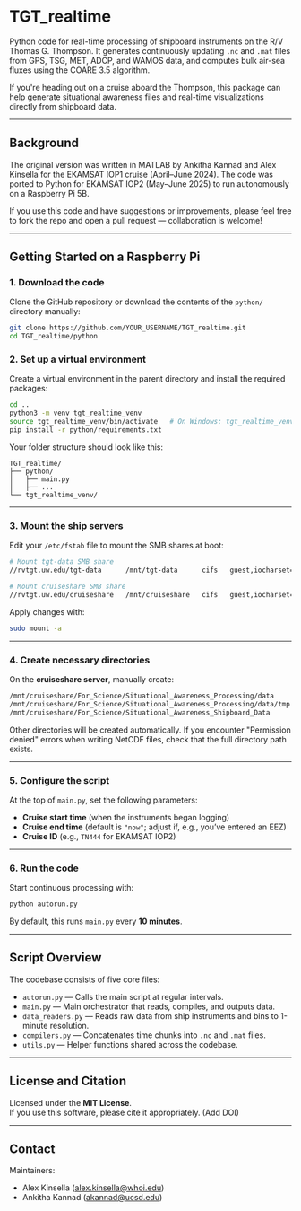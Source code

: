 # TGT_realtime

Python code for real-time processing of shipboard instruments on the R/V Thomas G. Thompson. It generates continuously updating `.nc` and `.mat` files from GPS, TSG, MET, ADCP, and WAMOS data, and computes bulk air-sea fluxes using the COARE 3.5 algorithm.

If you're heading out on a cruise aboard the Thompson, this package can help generate situational awareness files and real-time visualizations directly from shipboard data.

---

## Background

The original version was written in MATLAB by Ankitha Kannad and Alex Kinsella for the EKAMSAT IOP1 cruise (April–June 2024). The code was ported to Python for EKAMSAT IOP2 (May–June 2025) to run autonomously on a Raspberry Pi 5B.

If you use this code and have suggestions or improvements, please feel free to fork the repo and open a pull request — collaboration is welcome!

---

## Getting Started on a Raspberry Pi

### 1. Download the code

Clone the GitHub repository or download the contents of the `python/` directory manually:

```bash
git clone https://github.com/YOUR_USERNAME/TGT_realtime.git
cd TGT_realtime/python
```

### 2. Set up a virtual environment

Create a virtual environment in the parent directory and install the required packages:

```bash
cd ..
python3 -m venv tgt_realtime_venv
source tgt_realtime_venv/bin/activate   # On Windows: tgt_realtime_venv\Scripts\activate
pip install -r python/requirements.txt
```

Your folder structure should look like this:

```
TGT_realtime/
├── python/
│   ├── main.py
│   ├── ...
└── tgt_realtime_venv/
```

---

### 3. Mount the ship servers

Edit your `/etc/fstab` file to mount the SMB shares at boot:

```bash
# Mount tgt-data SMB share
//rvtgt.uw.edu/tgt-data      /mnt/tgt-data      cifs   guest,iocharset=utf8,vers=3.0,uid=1000,gid=1000,nofail 0 0

# Mount cruiseshare SMB share
//rvtgt.uw.edu/cruiseshare   /mnt/cruiseshare   cifs   guest,iocharset=utf8,vers=3.0,uid=1000,gid=1000,nofail 0 0
```

Apply changes with:

```bash
sudo mount -a
```

---

### 4. Create necessary directories

On the **cruiseshare server**, manually create:

```bash
/mnt/cruiseshare/For_Science/Situational_Awareness_Processing/data
/mnt/cruiseshare/For_Science/Situational_Awareness_Processing/data/tmp
/mnt/cruiseshare/For_Science/Situational_Awareness_Shipboard_Data
```

Other directories will be created automatically. If you encounter "Permission denied" errors when writing NetCDF files, check that the full directory path exists.

---

### 5. Configure the script

At the top of `main.py`, set the following parameters:
- **Cruise start time** (when the instruments began logging)
- **Cruise end time** (default is `"now"`; adjust if, e.g., you’ve entered an EEZ)
- **Cruise ID** (e.g., `TN444` for EKAMSAT IOP2)

---

### 6. Run the code

Start continuous processing with:

```bash
python autorun.py
```

By default, this runs `main.py` every **10 minutes**.

---

## Script Overview

The codebase consists of five core files:

- `autorun.py` — Calls the main script at regular intervals.
- `main.py` — Main orchestrator that reads, compiles, and outputs data.
- `data_readers.py` — Reads raw data from ship instruments and bins to 1-minute resolution.
- `compilers.py` — Concatenates time chunks into `.nc` and `.mat` files.
- `utils.py` — Helper functions shared across the codebase.

---

## License and Citation

Licensed under the **MIT License**.  
If you use this software, please cite it appropriately. (Add DOI)

---

## Contact

Maintainers:
- Alex Kinsella (alex.kinsella@whoi.edu)
- Ankitha Kannad (akannad@ucsd.edu)

